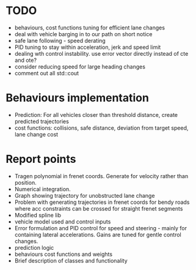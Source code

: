 # TODO

- behaviours, cost functions tuning for efficient lane changes
- deal with vehicle barging in to our path on short notice
- safe lane following - speed derating
- PID tuning to stay within acceleration, jerk and speed limit
- dealing wth control instability. use error vector directly instead of cte and ote?
- consider reducing speed for large heading changes
- comment out all std::cout
# Behaviours implementation

- Prediction: For all vehicles closer than threshold distance, create predicted trajectories
- cost functions: collisions, safe distance, deviation from target speed, lane change cost

# Report points

- Tragen polynomial in frenet coords. Generate for velocity rather than position.
- Numerical integration.
- Graph showing trajectory for unobstructed lane change
- Problem with generating trajectories in frenet coords for bendy roads where acc constraints can be crossed for straight frenet segments
- Modified spline lib
- vehicle model used and control inputs
- Error formulation and PID control for speed and steering - mainly for containing lateral accelerations. Gains are
  tuned for gentle control changes.
- prediction logic
- behaviours cost functions and weights
- Brief description of classes and functionality
